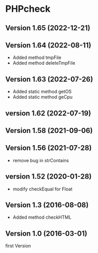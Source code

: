# PHPcheck

## Version 1.65 (2022-12-21)

## Version 1.64 (2022-08-11)
* Added method tmpFile
* Added method deleteTmpFile

## Version 1.63 (2022-07-26)
* Added static method getOS 
* Added static method geCpu 

## version 1.62 (2022-07-19)

## Version 1.58 (2021-09-06)

## Version 1.56 (2021-07-28)
* remove bug in strContains

## version 1.52 (2020-01-28)
* modify checkEqual for Float

## Version 1.3 (2016-08-08)
* Added method checkHTML

## Version 1.0 (2016-03-01)
first Version 
